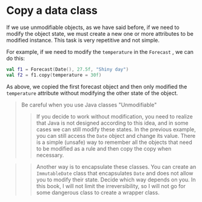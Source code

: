 # Copy a data class

If we use unmodifiable objects, as we have said before, if we need to modify the object state, we must create a new one or more attributes to be modified instance. This task is very repetitive and not simple.

For example, if we need to modify the `temperature` in the `Forecast` , we can do this:

```kotlin
val f1 = Forecast(Date(), 27.5f, "Shiny day")
val f2 = f1.copy(temperature = 30f)
```

As above, we copied the first forecast object and then only modified the `temperature` attribute without modifying the other state of the object.

> Be careful when you use Java classes "Unmodifiable"
> > If you decide to work without modification, you need to realize that Java is not designed according to this idea, and in some cases we can still modify these states. In the previous example, you can still access the `Date` object and change its value. There is a simple (unsafe) way to remember all the objects that need to be modified as a rule and then copy the copy when necessary.

>> Another way is to encapsulate these classes. You can create an `ImmutableDate` class that encapsulates `Date` and does not allow you to modify their state. Decide which way depends on you. In this book, I will not limit the irreversibility, so I will not go for some dangerous class to create a wrapper class.
